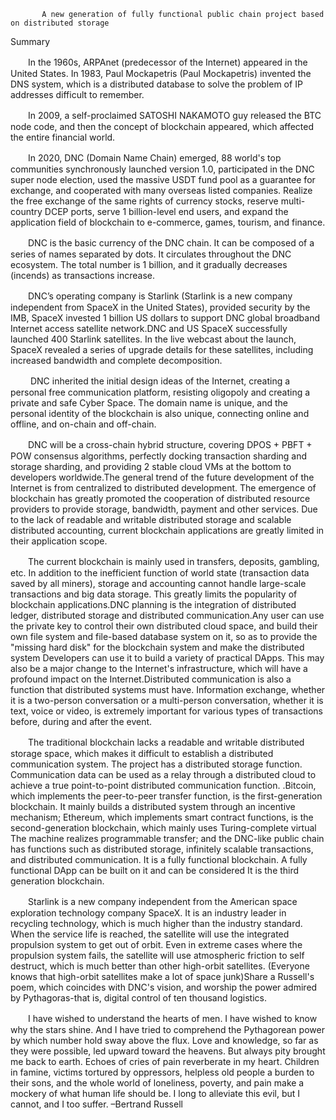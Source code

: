            A new generation of fully functional public chain project based on distributed storage

Summary

　　In the 1960s, ARPAnet (predecessor of the Internet) appeared in the United States. In 1983, Paul Mockapetris (Paul Mockapetris) invented the DNS system, which is a distributed database to solve the problem of IP addresses difficult to remember. 

　　In 2009, a self-proclaimed SATOSHI NAKAMOTO guy released the BTC node code, and then the concept of blockchain appeared, which affected the entire financial world. 

　　In 2020, DNC (Domain Name Chain) emerged, 88  world's top communities synchronously launched version 1.0, participated in the DNC super node election, used the massive USDT fund pool as a guarantee for exchange, and cooperated with many overseas listed companies. Realize the free exchange of the same rights of currency stocks, reserve multi-country DCEP ports, serve 1 billion-level end users, and expand the application field of blockchain to e-commerce, games, tourism, and finance.

　　DNC is the basic currency of the DNC chain. It can be composed of a series of names separated by dots. It circulates throughout the DNC ecosystem. The total number is 1 billion, and it gradually decreases (incends) as transactions increase. 

　　DNC’s  operating company is Starlink (Starlink is a new company independent from SpaceX in the United States), provided security by the IMB, SpaceX invested 1 billion US dollars to support DNC global broadband Internet access satellite network.DNC and US SpaceX successfully launched 400 Starlink satellites. In the live webcast about the launch, SpaceX revealed a series of upgrade details for these satellites, including increased bandwidth and complete decomposition.

　　 DNC inherited the initial design ideas of the Internet, creating a personal free communication platform, resisting oligopoly and creating a private and safe Cyber Space. The domain name is unique, and the personal identity of the blockchain is also unique, connecting online and offline, and on-chain and off-chain.

　　DNC will be a cross-chain hybrid structure, covering DPOS + PBFT + POW consensus algorithms, perfectly docking transaction sharding and storage sharding, and providing 2 stable cloud VMs at the bottom to developers worldwide.The general trend of the future development of the Internet is from centralized to distributed development. The emergence of blockchain has greatly promoted the cooperation of distributed resource providers to provide storage, bandwidth, payment and other services. Due to the lack of readable and writable distributed storage and scalable distributed accounting, current blockchain applications are greatly limited in their application scope. 

　　The current blockchain is mainly used in transfers, deposits, gambling, etc. In addition to the inefficient function of world state (transaction data saved by all miners), storage and accounting cannot handle large-scale transactions and big data storage. This greatly limits the popularity of blockchain applications.DNC planning is the integration of distributed ledger, distributed storage and distributed communication.Any user can use the private key to control their own distributed cloud space, and build their own file system and file-based database system on it, so as to provide the "missing hard disk" for the blockchain system and make the distributed system Developers can use it to build a variety of practical DApps. This may also be a major change to the Internet's infrastructure, which will have a profound impact on the Internet.Distributed communication is also a function that distributed systems must have. Information exchange, whether it is a two-person conversation or a multi-person conversation, whether it is text, voice or video, is extremely important for various types of transactions before, during and after the event. 

　　The traditional blockchain lacks a readable and writable distributed storage space, which makes it difficult to establish a distributed communication system. The project has a distributed storage function. Communication data can be used as a relay through a distributed cloud to achieve a true point-to-point distributed communication function. .Bitcoin, which implements the peer-to-peer transfer function, is the first-generation blockchain. It mainly builds a distributed system through an incentive mechanism; Ethereum, which implements smart contract functions, is the second-generation blockchain, which mainly uses Turing-complete virtual The machine realizes programmable transfer; and the DNC-like public chain has functions such as distributed storage, infinitely scalable transactions, and distributed communication. It is a fully functional blockchain. A fully functional DApp can be built on it and can be considered It is the third generation blockchain.

　　Starlink is a new company independent from the American space exploration technology company SpaceX. It is an industry leader in recycling technology, which is much higher than the industry standard. When the service life is reached, the satellite will use the integrated propulsion system to get out of orbit. Even in extreme cases where the propulsion system fails, the satellite will use atmospheric friction to self destruct, which is much better than other high-orbit satellites. (Everyone knows that high-orbit satellites make a lot of space junk)Share a Russell's poem, which coincides with DNC's vision, and worship the power admired by Pythagoras-that is, digital control of ten thousand logistics.

　　I have wished to understand the hearts of men. I have wished to know why the stars shine. And I have tried to comprehend the Pythagorean power by which number hold sway above the flux. Love and knowledge, so far as they were possible, led upward toward the heavens. But always pity brought me back to earth. Echoes of cries of pain reverberate in my heart. Children in famine, victims tortured by oppressors, helpless old people a burden to their sons, and the whole world of loneliness, poverty, and pain make a mockery of what human life should be. I long to alleviate this evil, but I cannot, and I too suffer.               –Bertrand Russell